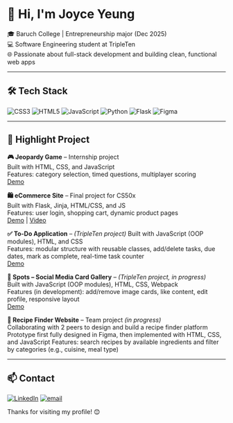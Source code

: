 # 👋 Hi, I'm Joyce Yeung

🎓 Baruch College | Entrepreneurship major (Dec 2025)  
💻 Software Engineering student at TripleTen  
🌐 Passionate about full-stack development and building clean, functional web apps

---

## 🛠️ Tech Stack
![CSS3](https://img.shields.io/badge/css3-%231572B6.svg?style=flat&logo=css3&logoColor=white) ![HTML5](https://img.shields.io/badge/html5-%23E34F26.svg?style=flat&logo=html5&logoColor=white) ![JavaScript](https://img.shields.io/badge/javascript-%23323330.svg?style=flat&logo=javascript&logoColor=%23F7DF1E) ![Python](https://img.shields.io/badge/python-3670A0?style=flat&logo=python&logoColor=ffdd54) ![Flask](https://img.shields.io/badge/flask-%23000.svg?style=flat&logo=flask&logoColor=white) ![Figma](https://img.shields.io/badge/figma-%23F24E1E.svg?style=flat&logo=figma&logoColor=white)

---

## 🚀 Highlight Project
**🎮 Jeopardy Game** – Internship project   
Built with HTML, CSS, and JavaScript  
Features: category selection, timed questions, multiplayer scoring  
[Demo](https://joyce1312.github.io/Jeopardy/)  

**🛍️ eCommerce Site** – Final project for CS50x  
Built with Flask, Jinja, HTML/CSS, and JS  
Features: user login, shopping cart, dynamic product pages  
[Demo](https://e-commerce-hlvh.onrender.com/) | [Video](https://youtu.be/6D7-cFlIxgg)

**✅ To-Do Application** – *(TripleTen project)*
Built with JavaScript (OOP modules), HTML, and CSS  
Features: modular structure with reusable classes, add/delete tasks, due dates, mark as complete, real-time task counter  
[Demo](https://joyce1312.github.io/se_project_todo-app/) 

**📸 Spots – Social Media Card Gallery** – *(TripleTen project, in progress)*  
Built with JavaScript (OOP modules), HTML, CSS, Webpack  
Features (in development): add/remove image cards, like content, edit profile, responsive layout   
[Demo](https://joyce1312.github.io/se_project_spots/) 

**🥘 Recipe Finder Website** – Team project *(in progress)*  
Collaborating with 2 peers to design and build a recipe finder platform
Prototype first fully designed in Figma, then implemented with HTML, CSS, and JavaScript
Features: search recipes by available ingredients and filter by categories (e.g., cuisine, meal type)

---

## 📫 Contact
[![LinkedIn](https://img.shields.io/badge/LinkedIn-%230077B5.svg?logo=linkedin&logoColor=white)](https://www.linkedin.com/in/joyceyeung-tech/) [![email](https://img.shields.io/badge/Email-D14836?logo=gmail&logoColor=white)](mailto:joyce03184j@gmail.com)



Thanks for visiting my profile! 😊










